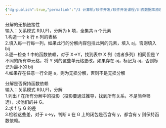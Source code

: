 ```yaml
---
{"dg-publish":true,"permalink":"/3 计算机/软件开发/软件开发课程/川农数据库原理与应用/模式分解/","title":"模式分解"}
---
```



分解的无损链接性  
输入：关系模式 R(U,F)，分解为 k 项，全集共 n 个元素  
1.构造一个 k 行 n 列的表格  
2.填入每一行每一列，如果此行的分解内容包括此列的元素，填入 aj，否则填入 bij  
3.逐一检查 f 中的函数依赖，对于 X-\>Y，找到表中 X 列（或者多列）相同但是 Y 不同的所有单元格，将 Y 列的这些单元格更改，如果存在 aj，标记为 aj，否则标记为最小的 bij  
4.如果存在任意一行全是 a，则为无损分解，否则不是无损分解

分解是否保持函数依赖  
输入：关系模式 R(U,F)，分解  
1.列出 f 在所有分解中的投影（投影要通过推导，找到所有关系，不是简单筛选），求他们的并 G。  
2.求 f 与 G 的差  
3.检验这些差，对于 x-\>y，判断 x 在 G 上的闭包是否含有 y，都含有 y 则保持函数依赖。